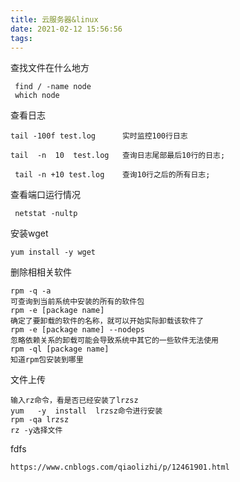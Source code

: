 ```yaml
---
title: 云服务器&linux
date: 2021-02-12 15:56:56
tags:
---
```

查找文件在什么地方

```
 find / -name node
 which node
```

查看日志

```
tail -100f test.log      实时监控100行日志

tail  -n  10  test.log   查询日志尾部最后10行的日志;

 tail -n +10 test.log    查询10行之后的所有日志;
```

查看端口运行情况

```
 netstat -nultp
```

安装wget

```
yum install -y wget
```

删除相相关软件

```
rpm -q -a
可查询到当前系统中安装的所有的软件包
rpm -e [package name]
确定了要卸载的软件的名称，就可以开始实际卸载该软件了
rpm -e [package name] --nodeps
忽略依赖关系的卸载可能会导致系统中其它的一些软件无法使用
rpm -ql [package name]
知道rpm包安装到哪里
```

文件上传

```
输入rz命令，看是否已经安装了lrzsz
yum   -y  install  lrzsz命令进行安装
rpm -qa lrzsz
rz -y选择文件
```

fdfs

```
https://www.cnblogs.com/qiaolizhi/p/12461901.html
```

